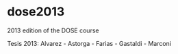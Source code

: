 dose2013
========

2013 edition of the DOSE course

Tesis 2013:  Alvarez - Astorga - Farias - Gastaldi - Marconi 
